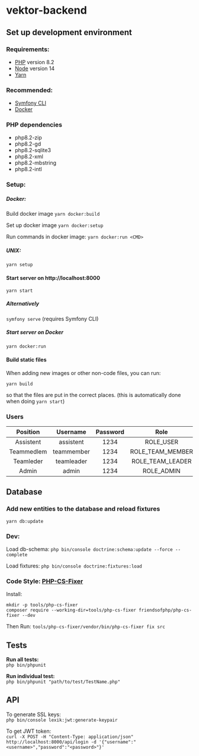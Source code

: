 # vektor-backend

## Set up development environment
### Requirements:
- [PHP](https://php.net/downloads.php) version 8.2
- [Node](https://nodejs.org/en/) version 14
- [Yarn](https://yarnpkg.com)
### Recommended:
- [Symfony CLI](https://symfony.com/download)
- [Docker](https://www.docker.com/products/docker-desktop)

### PHP dependencies
- php8.2-zip
- php8.2-gd
- php8.2-sqlite3
- php8.2-xml
- php8.2-mbstring
- php8.2-intl

### Setup:

##### Docker:
Build docker image
`yarn docker:build`

Set up docker image
`yarn docker:setup`

Run commands in docker image:
`yarn docker:run <CMD>`


##### UNIX:
`yarn setup`

#### Start server on http://localhost:8000
`yarn start`

##### Alternatively
`symfony serve` (requires Symfony CLI)

##### Start server on Docker
`yarn docker:run`


#### Build static files
When adding new images or other non-code files, you can run:

`yarn build`

so that the files are put in the correct places. (this is automatically
done when doing `yarn start`)

### Users
| Position     | Username   | Password |        Role        |
| :----------: | :--------: |:--------:|:------------------:|
| Assistent    | assistent  |   1234   |      ROLE_USER     |
| Teammedlem   | teammember |   1234   |  ROLE_TEAM_MEMBER  |
| Teamleder    | teamleader |   1234   |  ROLE_TEAM_LEADER  |
| Admin        | admin      |   1234   |      ROLE_ADMIN    |


## Database

### Add new entities to the database and reload fixtures
`yarn db:update`


### Dev:
Load db-schema:
`php bin/console doctrine:schema:update --force --complete`

Load fixtures:
`php bin/console doctrine:fixtures:load`

### Code Style: [PHP-CS-Fixer](https://github.com/PHP-CS-Fixer/PHP-CS-Fixer)
Install:
```
mkdir -p tools/php-cs-fixer
composer require --working-dir=tools/php-cs-fixer friendsofphp/php-cs-fixer --dev
```

Then Run:
`tools/php-cs-fixer/vendor/bin/php-cs-fixer fix src`


## Tests
**Run all tests:**\
`php bin/phpunit`

**Run individual test:**\
`php bin/phpunit "path/to/test/TestName.php"`


## API
To generate SSL keys:\
`php bin/console lexik:jwt:generate-keypair`

To get JWT token:\
`curl -X POST -H "Content-Type: application/json" http://localhost:8000/api/login -d '{"username":"<username>","password":"<password>"}'`

